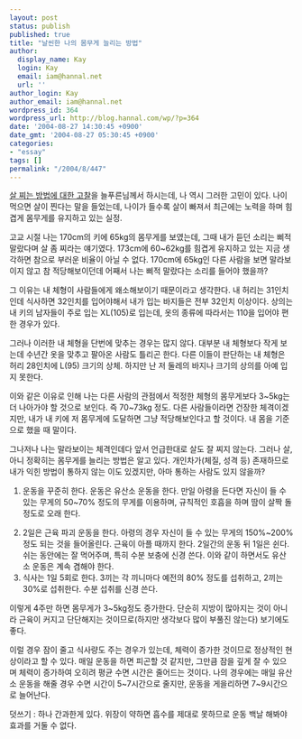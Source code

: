 ```yaml
---
layout: post
status: publish
published: true
title: "날씬한 나의 몸무게 늘리는 방법"
author:
  display_name: Kay
  login: Kay
  email: iam@hannal.net
  url: ''
author_login: Kay
author_email: iam@hannal.net
wordpress_id: 364
wordpress_url: http://blog.hannal.com/wp/?p=364
date: '2004-08-27 14:30:45 +0900'
date_gmt: '2004-08-27 05:30:45 +0900'
categories:
- "essay"
tags: []
permalink: "/2004/8/447"
---
```

<p><a href="http://narnia.co.kr/blog/index.php?pl=94&nc=1" target="_blank">살 찌는 방법에 대한 고찰</a>을 늘푸른님께서 하시는데, 나 역시 그러한 고민이 있다. 나이 먹으면 살이 찐다는 말을 들었는데, 나이가 들수록 살이 빠져서 최근에는 노력을 하며 힘겹게 몸무게를 유지하고 있는 실정.</p>
<p>고교 시절 나는 170cm의 키에 65kg의 몸무게를 보였는데, 그때 내가 듣던 소리는 삐적 말랐다며 살 좀 찌라는 얘기였다. 173cm에 60~62kg를 힘겹게 유지하고 있는 지금 생각하면 참으로 부러운 비율이 아닐 수 없다. 170cm에 65kg인 다른 사람을 보면 말라보이지 않고 참 적당해보이던데 어째서 나는 삐적 말랐다는 소리를 들어야 했을까?</p>
<p>그 이유는 내 체형이 사람들에게 왜소해보이기 때문이라고 생각한다. 내 허리는 31인치인데 식사하면 32인치를 입어야해서 내가 입는 바지들은 전부 32인치 이상이다. 상의는 내 키의 남자들이 주로 입는 XL(105)로 입는데, 옷의 종류에 따라서는 110을 입어야 편한 경우가 있다.</p>
<p>그러나 이러한 내 체형을 단번에 맞추는 경우는 많지 않다. 대부분 내 체형보다 작게 보는데 수년간 옷을 맞추고 팔아온 사람도 틀리곤 한다. 다른 이들이 판단하는 내 체형은 허리 28인치에 L(95) 크기의 상체. 하지만 난 저 둘레의 바지나 크기의 상의를 아예 입지 못한다.</p>
<p>이와 같은 이유로 인해 나는 다른 사람의 관점에서 적정한 체형의 몸무게보다 3~5kg는 더 나아가야 할 것으로 보인다. 즉 70~73kg 정도. 다른 사람들이라면 건장한 체격이겠지만, 내가 내 키에 저 몸무게에 도달하면 그냥 적당해보인다고 할 것이다. 내 몸을 기준으로 했을 때 말이다.</p>
<p>그나저나 나는 말라보이는 체격인데다 앞서 언급한대로 살도 잘 찌지 않는다. 그러나 살, 아니 정확히는 몸무게를 늘리는 방법은 알고 있다. 개인차가(체질, 성격 등) 존재하므로 내가 익힌 방법이 통하지 않는 이도 있겠지만, 아마 통하는 사람도 있지 않을까?
<ol>
<li /> 운동을 꾸준히 한다. 운동은 유산소 운동을 한다. 만일 아령을 든다면 자신이 들 수 있는 무게의 50~70% 정도의 무게를 이용하며, 규칙적인 호흡을 하며 땀이 살짝 돌 정도로 오래 한다.</p>
<li /> 2일은 근육 파괴 운동을 한다. 아령의 경우 자신이 들 수 있는 무게의 150%~200% 정도 되는 것을 들어올린다. 근육이 아플 때까지 한다. 2일간의 운동 뒤 1일은 쉰다. 쉬는 동안에는 잘 먹어주며, 특히 수분 보충에 신경 쓴다. 이와 같이 하면서도 유산소 운동은 계속 겸해야 한다.
<li /> 식사는 1일 5회로 한다. 3끼는 각 끼니마다 예전의 80% 정도를 섭취하고, 2끼는 30%로 섭취한다. 수분 섭취를 신경 쓴다.</ol>
<p>이렇게 4주만 하면 몸무게가 3~5kg정도 증가한다. 단순히 지방이 많아지는 것이 아니라 근육이 커지고 단단해지는 것이므로(하지만 생각보다 많이 부풀진 않는다) 보기에도 좋다.</p>
<p>이럴 경우 잠이 줄고 식사량도 주는 경우가 있는데, 체력이 증가한 것이므로 정상적인 현상이라고 할 수 있다. 매일 운동을 하면 피곤할 것 같지만, 그만큼 잠을 깊게 잘 수 있으며 체력이 증가하여 오히려 평균 수면 시간은 줄어드는 것이다. 나의 경우에는 매일 유산소 운동을 해줄 경우 수면 시간이 5~7시간으로 줄지만, 운동을 게을리하면 7~9시간으로 늘어난다.</p>
<p>덧쓰기 : 하나 간과한게 있다. 위장이 약하면 흡수를 제대로 못하므로 운동 백날 해봐야 효과를 거둘 수 없다.</p>
